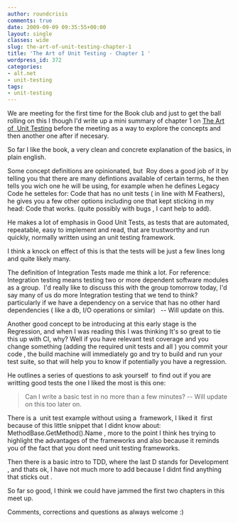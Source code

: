 ```yaml
---
author: roundcrisis
comments: true
date: 2009-09-09 09:35:55+00:00
layout: single
classes: wide
slug: the-art-of-unit-testing-chapter-1
title: 'The Art of Unit Testing - Chapter 1 '
wordpress_id: 372
categories:
- alt.net
- unit-testing
tags:
- unit-testing
---
```


We are meeting for the first time for the Book club and just to get the ball rolling on this I though I'd write up a mini summary of chapter 1 on [The Art of  Unit Testing](http://www.manning.com/osherove/) before the meeting as a way to explore the concepts and then another one after if necesary.

So far I like the book, a very clean and concrete explanation of the basics, in plain english.

Some concept definitions are opinionated, but  Roy does a good job of it by telling you that there are many defintions available of certain terms, he then tells you wich one he will be using, for example when he defines Legacy Code he setteles for: Code that has no unit tests ( in line with M Feathers), he gives you a few other options including one that kept sticking in my head: Code that works. (quite possibly with bugs , I cant help to add).

He makes a lot of emphasis in Good Unit Tests, as tests that are automated, repeatable, easy to implement and read, that are trustworthy and run quickly, normally written using an unit testing framework.

I think a knock on effect of this is that the tests will be just a few lines long and quite likely many.

The definition of Integration Tests made me think a lot. For reference: Integration testing means testing two or more dependent software modules as a group.  I'd really like to discuss this with the group tomorrow today, I'd say many of us do more Integration testing that we tend to think? particularly if we have a dependency on a service that has no other hard dependencies ( like a db, I/O operations or similar)   -- Will update on this.

Another good concept to be introducing at this early stage is the Regression, and when I was reading this I was thinking It's so great to tie this up with CI, why? Well if you have relevant test coverage and you change something (adding the required unit tests and all ) you commit your code , the build machine will immediately go and try to build and run your test suite, so that will help you to know if potentially you have a regression.

He outlines a series of questions to ask yourself  to find out if you are writting good tests the one I liked the most is this one:


> Can I write a basic test in no more than a few minutes? -- Will update on this too later on.


There is a  unit test example without using a  framework, I liked it  first because of this little snippet that I didnt know about: MethodBase.GetMethod().Name , more to the point I think hes trying to highlight the advantages of the frameworks and also because it reminds you of the fact that you dont need unit testing frameworks.

Then there is a basic intro to TDD, where the last D stands for Development , and thats ok, I have not much more to add because I didnt find anything that sticks out .

So far so good, I think we could have jammed the first two chapters in this meet up.

Comments, corrections and questions as always welcome :)
